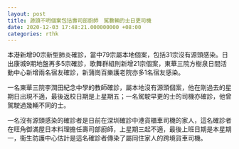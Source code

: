 ```yaml
---
layout: post
title: 源頭不明個案包括壽司部廚師　駕數輛的士日更司機
date: 2020-12-03 17:48:21.000000000 +08:00
categories: rthk
---
```


本港新增90宗新型肺炎確診，當中79宗屬本地個案，包括31宗沒有源頭感染。日出康城9期地盤再多5宗確診，歌舞群組則新增21宗個案，東華三院方樹泉日間活動中心新增兩名宿友確診，新蒲崗百樂護老院亦多1名宿友感染。

一名東華三院李潤田紀念中學的教師確診，屬本地沒有源頭個案，他在剛過去的星期日出現不適，最後返校日期是上星期五；一名駕駛早更的士的司機亦確診，他曾駕駛過幾輛不同的士。

一名沒有源頭感染的確診者是日前在深圳確診中港貨櫃車司機的家人，這名確診者在旺角御滿屋日本料理擔任壽司部廚師，上星期三起不適，最後上班日期是本星期一，衞生防護中心估計是這名確診者傳染了屬同住家人的跨境貨車司機。
